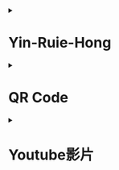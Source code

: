 

<details>
<summary>

# Yin-Ruie-Hong

</summary>
  
| 項次 | 項目 | 內容 |
|----:|------|------|
|1 | 圖片 |<img src="IMG_4880 (1).jpg" width="100" Height="100" />|
|2 | 姓名 | 殷瑞宏 |
|3 | 職稱 | 文書行政 |
|4 | 任職公司 | 宸通工程行 |
</details>

<details>
<summary>
  
# QR Code

</summary>
<img src="exported_qrcode_image_600.png" width="300" Height="300" />
</details>

<details>
<summary>
  
# Youtube影片

</summary>
<a href="https://www.youtube.com/watch?v=wSI86sKUPYo" target="_blank">
<img src="http://img.youtube.com/vi/wSI86sKUPYo/0.jpg" alt="HOOK" width="400" height="250" border="10" /></a>
<br>影片取自 youtube
</details>
